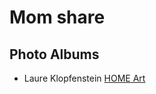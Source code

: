 # Mom share

## Photo Albums
- Laure Klopfenstein [HOME Art](https://photos.app.goo.gl/sc5tBm4kf2wFcLSX8)
